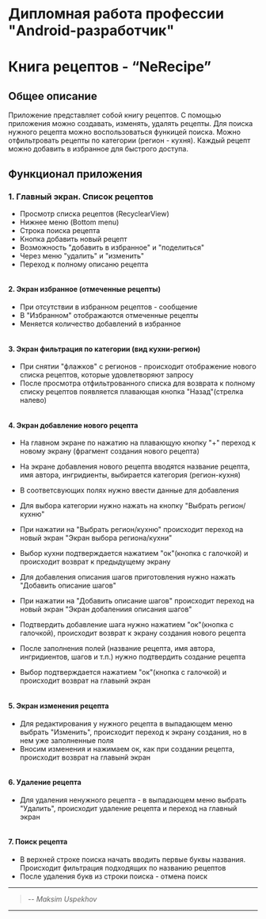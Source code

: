 # Дипломная работа профессии "Android-разработчик"
# Книга рецептов - “NeRecipe”

## Общее описание
Приложение представляет собой книгу рецептов.
С помощью приложения можно создавать, изменять, удалять рецепты. Для поиска нужного рецепта можно воспользоваться функицей поиска.
Можно отфильтровать рецепты по категории (регион - кухня). Каждый рецепт можно добавить в избранное для быстрого доступа.
 

## Функционал приложения

### 1. Главный экран. Список рецептов
- Просмотр списка рецептов (RecyclearView)
- Нижнее меню (Bottom menu)
- Строка поиска рецепта
- Кнопка добавить новый рецепт 
- Возможность "добавить в избранное" и "поделиться" 
- Через меню "удалить" и "изменить" 
- Переход к полному описаню рецепта 

![]()

#### 2. Экран избранное (отмеченные рецепты)
- При отсутствии в избранном рецептов - сообщение
- В "Избранном" отображаются отмеченные рецепты
- Меняется количество добавлений в избранное

![]()

#### 3. Экран фильтрация по категории (вид кухни-регион) 
- При снятии "флажков" с регионов - происходит отображение нового списка рецептов,
которые удовлетворяют запросу
- После просмотра отфильтрованного списка для возврата к полному списку рецептов 
появляется плавающая кнопка "Назад"(стрелка налево)

![]()

#### 4. Экран добавление нового рецепта
- На главном экране по нажатию на плавающую кнопку "+" переход к новому экрану (фрагмент создания нового рецепта)
- На экране добавления нового рецепта вводятся название рецепта, имя автора, ингридиенты, выбирается категория (регион-кухня)
- В соответсвующих полях нужно ввести данные для добавления

- Для выбора категории нужно нажать на кнопку "Выбрать регион/кухню"
- При нажатии на "Выбрать регион/кухню" происходит переход на новый экран "Экран выбора региона/кухни"
- Выбор кухни подтверждается нажатием "ок"(кнопка с галочкой) и происходит возврат к предыдущему экрану

- Для добавления описания шагов приготовления нужно нажать "Добавить описание шагов"
- При нажатии на "Добавить описание шагов" происходит переход на новый экран "Экран добалениия описания шагов"
- Подтвердить добавление шага нужно нажатием "ок"(кнопка с галочкой), происходит возврат к экрану создания нового рецепта

- После заполнения полей (название рецепта, имя автора, ингридиентов, шагов и т.п.) нужно подтвердить создание рецепта
- Выбор подтверждается нажатием "ок"(кнопка с галочкой) и происходит возврат на главынй экран

![]()

#### 5. Экран изменения рецепта
- Для редактирования у нужного рецепта в выпадающем меню выбрать "Изменить", происходит переход к экрану 
создания, но в нем уже заполненные поля
- Вносим изменения и нажимаем ок, как при создании рецепта, происходит возврат на главынй экран

![]()

#### 6. Удаление рецепта
- Для удаления ненужного рецепта - в выпадающем меню выбрать "Удалить", происходит удаление рецепта и переход на главный экран 

![]()

#### 7. Поиск рецепта
- В верхней строке поиска начать вводить первые буквы названия. Происходит фильтрация подходящих по названию рецептов
- После удаления букв из строки поиска - отмена поиск
![]()

----

> -- <cite>Maksim Uspekhov</cite>

----
